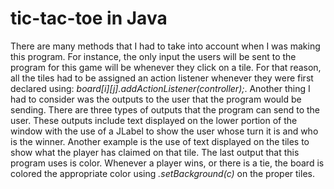 # tic-tac-toe in Java
There are many methods that I had to take into account when I was making this program. For instance, the only input the users will be sent to the program for this game will be whenever they click on a tile. For that reason, all the tiles had to be assigned an action listener whenever they were first declared using: *board[i][j].addActionListener(controller);*.
Another thing I had to consider was the outputs to the user that the program would be sending. There are three types of outputs that the program can send to the user. These outputs include text displayed on the lower portion of the window with the use of a JLabel to show the user whose turn it is and who is the winner. Another example is the use of text displayed on the tiles to show what the player has claimed on that tile. The last output that this program uses is color. Whenever a player wins, or there is a tie, the board is colored the appropriate color using *.setBackground(c)* on the proper tiles.
